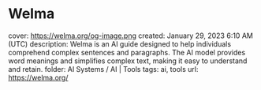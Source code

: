 # Welma

cover: https://welma.org/og-image.png
created: January 29, 2023 6:10 AM (UTC)
description: Welma is an AI guide designed to help individuals comprehend complex sentences and paragraphs. The AI model provides word meanings and simplifies complex text, making it easy to understand and retain.
folder: AI Systems / AI | Tools
tags: ai, tools
url: https://welma.org/